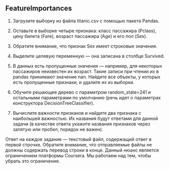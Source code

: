 ## FeatureImportances

1. Загрузите выборку из файла titanic.csv с помощью пакета Pandas.

2. Оставьте в выборке четыре признака: класс пассажира (Pclass), цену билета (Fare), возраст пассажира (Age) и его пол (Sex).

3. Обратите внимание, что признак Sex имеет строковые значения.

4. Выделите целевую переменную — она записана в столбце Survived.

5. В данных есть пропущенные значения — например, для некоторых пассажиров неизвестен их возраст. Такие записи при чтении их в pandas принимают значение nan. Найдите все объекты, у которых есть пропущенные признаки, и удалите их из выборки.

6. Обучите решающее дерево с параметром random_state=241 и остальными параметрами по умолчанию (речь идет о параметрах конструктора DecisionTreeСlassifier).

7. Вычислите важности признаков и найдите два признака с наибольшей важностью. Их названия будут ответами для данной задачи (в качестве ответа укажите названия признаков через запятую или пробел, порядок не важен).

Ответ на каждое задание — текстовый файл, содержащий ответ в первой строчке. Обратите внимание, что отправляемые файлы не должны содержать перевод строки в конце. Данный нюанс является ограничением платформы Coursera. Мы работаем над тем, чтобы убрать это ограничение.